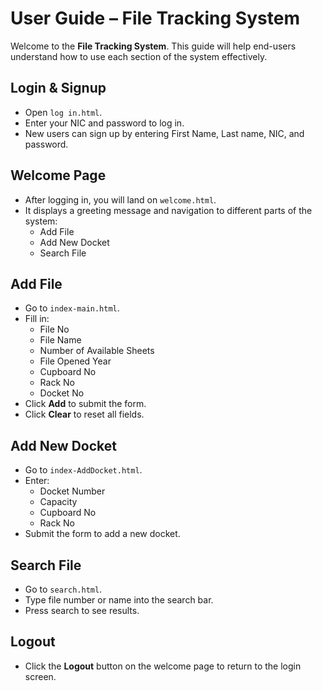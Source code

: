 # User Guide – File Tracking System

Welcome to the **File Tracking System**. This guide will help end-users understand how to use each section of the system effectively.


## Login & Signup

- Open `log in.html`.
- Enter your NIC and password to log in.
- New users can sign up by entering First Name, Last name, NIC, and password.


## Welcome Page

- After logging in, you will land on `welcome.html`.
- It displays a greeting message and navigation to different parts of the system:
  - Add File
  - Add New Docket
  - Search File


## Add File

- Go to `index-main.html`.
- Fill in:
  - File No
  - File Name
  - Number of Available Sheets
  - File Opened Year
  - Cupboard No
  - Rack No
  - Docket No
- Click **Add** to submit the form.
- Click **Clear** to reset all fields.


## Add New Docket

- Go to `index-AddDocket.html`.
- Enter:
  - Docket Number
  - Capacity
  - Cupboard No
  - Rack No
- Submit the form to add a new docket.


##  Search File

- Go to `search.html`.
- Type file number or name into the search bar.
- Press search to see results.


## Logout

- Click the **Logout** button on the welcome page to return to the login screen.
